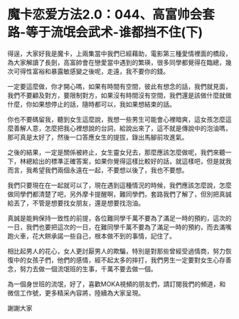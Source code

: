 # 魔卡恋爱方法2.0：044、高富帅会套路-等于流氓会武术-谁都挡不住(下)

得逞，大家好我是魔卡，上兩集當中我們已經藉助，電影第三種愛情裡面的橋段，為大家解讀了長劍，高富帥會在戀愛當中遇到的繁瑛，很多同學都覺得在臨總，幾次可得性富裕和暴露敏感變之後呢，走遠，我不要你的錢。

一定要這麼做，你才開心嗎，如果有時間有空間，彼此有想念的話，我們就見面，我們不要顧及對方，要限制對方，如果沒有時間沒有空間，我們還是該做什麼就做什麼，你如果想停止的話，隨時都可以，我如果想結束的話。

你也不要碼留我，聽到女生這麼說，我想一些男生可能會心裡暗爽，這女孩怎麼這麼善解人意，怎麼把我心裡想說的台詞，給說出來了，這不就是傳說中的泡油嗎，那可真是太好了，然後一口答應女生的提拔，錄出馬腳前攻進氣。

之後的結果，一定是關係被終止，女生靈女兒去，那麼應該怎麼做呢，我們來聽一下，林總給出的標準正確答案，如果你覺得這樣比較好的話，就這樣吧，但是就我而言，我希望我們兩個永遠在一起，不要想以後了，我也不要想。

我們只要現在在一起就可以了，現在遇到這種情況的時候，我們應該怎麼說，怎麼做同學們都清楚了吧，另外摩卡提醒啊，難同學們，套路我們了解了，但別把真誠給丟了，不管是想要找女朋友，還是想要找泡油。

真誠是能夠保持一致性的前提，各位難同學千萬不要為了滿足一時的預約，這次的一日，我們也要把這次的一日，在難同學千萬不要為了滿足一時的預約，而去滿嘴跑火車，花大餅承諾一些自己，根本做不到的事情，記住了。

相比起男人的花心，女人更討厭男人的欺騙，特別是對那些曾經受過情商，努力恢復中的女孩子們，他們的感情，經不起太多的摔打，我們男生一定要對女生心存善念，努力去做一個流氓班的生事，千萬不要去做一個。

為一個身世班的流氓，好了，喜歡MOKA視頻的朋友們，請訂閱我們的頻道，和微信工作號，更多精采內容將，陸續為大家呈現。

謝謝大家